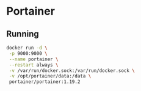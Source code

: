 # Portainer

## Running

```sh
docker run -d \
 -p 9000:9000 \
 --name portainer \
 --restart always \
 -v /var/run/docker.sock:/var/run/docker.sock \
 -v /opt/portainer/data:/data \
 portainer/portainer:1.19.2
```
